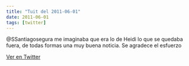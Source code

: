 ```yaml
---
title: "Tuit del 2011-06-01"
date: 2011-06-01
tags: [twitter]
---
```


@SSantiagosegura me imaginaba que era lo de Heidi lo que se quedaba fuera, de todas formas una muy buena noticia. Se agradece el esfuerzo



[Ver en Twitter](https://twitter.com/i/web/status/76007255245463553)
